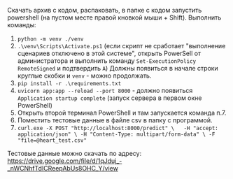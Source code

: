 Скачать архив с кодом, распаковать, в папке с кодом запустить powershell (на пустом месте правой кновкой мыши + Shift).
Выполнить команды:
1. `python -m venv ./venv`
2. `.\venv\Scripts\Activate.ps1` (если скрипт не сработает "выполнение сценариев отключено в этой системе",
открыть PowerSell от администратора и выполнить команду `Set-ExecutionPolicy RemoteSigned` и подтвердить `A`)
Должны появиться в начале строки круглые скобки и `venv` - можно продолжать.
3. `pip install -r .\requirements.txt`
4. `uvicorn app:app --reload --port 8000` - должно появиться `Application startup complete` (запуск сервера в первом окне PowerShell)
5. Открыть второй терминал PowerShell и там запускается команда п.7.
6. Поместить тестовые данные в файле csv в папку с программой.
7. `curl.exe -X POST "http://localhost:8000/predict" \  
    -H "accept: application/json" \
    -H "Content-Type: multipart/form-data" \
    -F "file=@heart_test.csv"`

  Тестовые данные можно скачать по адресу: https://drive.google.com/file/d/1qJduj_-_nWCNhfTdICReepAbUs8OHC_Y/view
